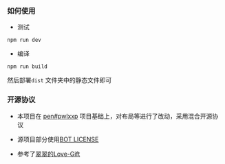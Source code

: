 ### 如何使用
- 测试
```
npm run dev 
```
- 编译
```
npm run build
```

然后部署`dist` 文件夹中的静态文件即可

### 开源协议

- 本项目在 [pen#pwlxxp](https://codepen.io/jakealbaugh/pen/PwLXXP) 项目基础上，对布局等进行了改动，采用混合开源协议

- 源项目部分使用[BOT LICENSE](https://github.com/idealclover/Love-Gift/blob/master/LICENSE_OLD)

- 参考了[翠翠的Love-Gift](https://github.com/idealclover/Love-Gift)